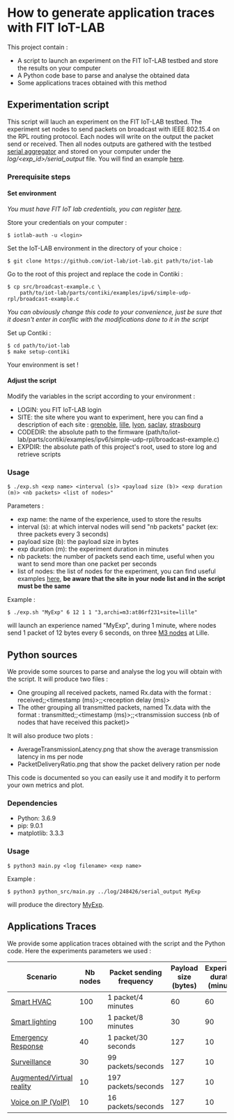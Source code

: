 # How to generate application traces with FIT IoT-LAB 

This project contain :
* A script to launch an experiment on the FIT IoT-LAB testbed and store the results on your computer
* A Python code base to parse and analyse the obtained data
* Some applications traces obtained with this method

## Experimentation script

This script will lauch an experiment on the FIT IoT-LAB testbed.
The experiment set nodes to send packets on broadcast with IEEE 802.15.4 on the RPL routing protocol.
Each nodes will write on the output the packet send or received. Then all nodes outputs are gathered with the testbed [serial aggregator](https://www.iot-lab.info/docs/tools/serial-aggregator/) and stored on your computer under the *log/<exp_id>/serial_output* file. You will find an example [here](https://gitlab.irisa.fr/0000H82G/traces/-/tree/master/log/248426). 

### Prerequisite steps

#### Set environment

*You must have FIT IoT lab credentials, you can register [here](https://www.iot-lab.info/testbed/signup).*

Store your credentials on your computer :
```
$ iotlab-auth -u <login>
```

Set the IoT-LAB environment in the directory of your choice :
```
$ git clone https://github.com/iot-lab/iot-lab.git path/to/iot-lab
```

Go to the root of this project and replace the code in Contiki :
```
$ cp src/broadcast-example.c \ 
	path/to/iot-lab/parts/contiki/examples/ipv6/simple-udp-rpl/broadcast-example.c
```
*You can obviously change this code to your convenience, just be sure that it doesn't enter in conflic with the modifications done to it in the script*

Set up Contiki :
```
$ cd path/to/iot-lab
$ make setup-contiki
```

Your environment is set !

#### Adjust the script 

Modify the variables in the script according to your environment :
* LOGIN: you FIT IoT-LAB login
* SITE: the site where you want to experiment, here you can find a description of each site : [grenoble](https://www.iot-lab.info/docs/deployment/grenoble/), [lille](https://www.iot-lab.info/docs/deployment/lille/), [lyon](https://www.iot-lab.info/docs/deployment/grenoble/), [saclay](https://www.iot-lab.info/docs/deployment/saclay/), [strasbourg](https://www.iot-lab.info/docs/deployment/saclay/)
* CODEDIR: the absolute path to the firmware (path/to/iot-lab/parts/contiki/examples/ipv6/simple-udp-rpl/broadcast-example.c)
* EXPDIR: the absolute path of this project's root, used to store log and retrieve scripts 


### Usage 

```
$ ./exp.sh <exp name> <interval (s)> <payload size (b)> <exp duration (m)> <nb packets> <list of nodes>"
```

Parameters :
* exp name: the name of the experience, used to store the results
* interval (s): at which interval nodes will send "nb packets" packet (ex: three packets every 3 seconds)
* payload size (b): the payload size in bytes
* exp duration (m): the experiment duration in minutes
* nb packets: the number of packets send each time, useful when you want to send more than one packet per seconds
* list of nodes: the list of nodes for the experiment, you can find useful examples [here](https://www.iot-lab.info/docs/tools/cli/#experiment-command), **be aware that the site in your node list and in the script must be the same**

Example : 

```
$ ./exp.sh "MyExp" 6 12 1 1 "3,archi=m3:at86rf231+site=lille"
```
will launch an experience named "MyExp", during 1 minute, where nodes send 1 packet of 12 bytes every 6 seconds, on three [M3 nodes](https://www.iot-lab.info/docs/boards/iot-lab-m3/) at Lille.

## Python sources

We provide some sources to parse and analyse the log you will obtain with the script.
It will produce two files :
* One grouping all received packets, named <exp name>Rx.data with the format : received;<node name>;<timestamp (ms)>;<message id>;<reception delay (ms)> 
* The other grouping all transmitted packets, named <exp name>Tx.data with the format : transmitted;<node name>;<timestamp (ms)>;<message id>;<transmission success (nb of nodes that have received this packet)> 

It will also produce two plots :
* AverageTransmissionLatency.png that show the average transmission latency in ms per node
* PacketDeliveryRatio.png that show the packet delivery ration per node

This code is documented so you can easily use it and modify it to perform your own metrics and plot.

### Dependencies

* Python: 3.6.9
* pip: 9.0.1 
* matplotlib: 3.3.3

### Usage 

```
$ python3 main.py <log filename> <exp name>
```

Example :
```
$ python3 python_src/main.py ../log/248426/serial_output MyExp
```
will produce the directory [MyExp](https://gitlab.irisa.fr/0000H82G/traces/-/tree/master/MyExp).


## Applications Traces 

We provide some application traces obtained with the script and the Python code.
Here the experiments parameters we used :

| Scenario                                                                                                | Nb nodes | Packet sending frequency | Payload size (bytes) | Experiment duration (minutes) |
|---------------------------------------------------------------------------------------------------------|----------|--------------------------|----------------------|-------------------------------|
| [Smart HVAC](https://gitlab.irisa.fr/0000H82G/traces/-/tree/master/app_traces/HVAC)                     | 100      | 1 packet/4 minutes       | 60                   | 60                            |
| [Smart lighting](https://gitlab.irisa.fr/0000H82G/traces/-/tree/master/app_traces/Lighting)             | 100      | 1 packet/8 minutes       | 30                   | 90                            |
| [Emergency Response](https://gitlab.irisa.fr/0000H82G/traces/-/tree/master/app_traces/Emergency)        | 40       | 1 packet/30 seconds      | 127                  | 10                            |
| [Surveillance](https://gitlab.irisa.fr/0000H82G/traces/-/tree/master/app_traces/VoIP)                   | 30       | 99 packets/seconds       | 127                  | 10                            |
| [Augmented/Virtual reality](https://gitlab.irisa.fr/0000H82G/traces/-/tree/master/app_traces/AR)        | 10       | 197 packets/seconds      | 127                  | 10                            |
| [Voice on IP (VoIP)](https://gitlab.irisa.fr/0000H82G/traces/-/tree/master/app_traces/VoIP)             | 10       | 16 packets/seconds       | 127                  | 10                            |
